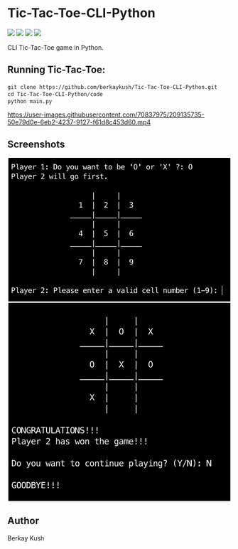 # Tic-Tac-Toe-CLI-Python
![](https://img.shields.io/badge/Programming_Language-Python-blue.svg)
![](https://img.shields.io/badge/Game-Tic_Tac_Toe-yellow.svg)
![](https://img.shields.io/badge/Python_Version-3.10.5-brown.svg)
![](https://img.shields.io/badge/Status-Complete-green.svg)

CLI Tic-Tac-Toe game in Python.

## Running Tic-Tac-Toe:
```
git clone https://github.com/berkaykush/Tic-Tac-Toe-CLI-Python.git
cd Tic-Tac-Toe-CLI-Python/code
python main.py
```
https://user-images.githubusercontent.com/70837975/209135735-50e79d0e-6eb2-4237-9127-f61d8c453d60.mp4

## Screenshots
<p align="center">
<img width=500 src="/resources/screenshot_1.png">
<img width=500 src="/resources/screenshot_2.png">
</p>

## Author
Berkay Kush
